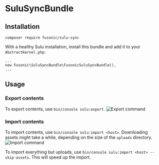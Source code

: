 # SuluSyncBundle

## Installation
`composer require fusonic/sulu-sync`

With a healthy Sulu installation, install this bundle and add it to your `AbstractKernel.php`: 

```
...
new Fusonic\SuluSyncBundle\FusonicSuluSyncBundle(),
...
```

## Usage
### Export contents
To export contents, use `bin/console sulu:export`. 
![Export command](http://i.imgur.com/AGOziOH.gif)

### Import contents
To import contents, use `bin/console sulu:import <host>`. Downloading assets might take a while, depending on the size of the `uploads` directory. 
![Import command](http://i.imgur.com/nIn58vp.gif)


To import everything but uploads, use `bin/console sulu:import <host> --skip-assets`. This will speed up the import. 
